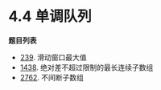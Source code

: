 # 4.4 单调队列

**题目列表**

- [239](https://leetcode.cn/problems/sliding-window-maximum/description/). 滑动窗口最大值
- [1438](https://leetcode.cn/problems/longest-continuous-subarray-with-absolute-diff-less-than-or-equal-to-limit/description/). 绝对差不超过限制的最长连续子数组
- [2762](https://leetcode.cn/problems/continuous-subarrays/description/). 不间断子数组
